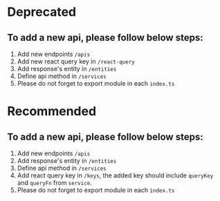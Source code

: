# Deprecated 
## To add a new api, please follow below steps: 
1. Add new endpoints `/apis` 
2. Add new react query key in `/react-query` 
3. Add response's entity in `/entities` 
4. Define api method in `/services`
5. Please do not forget to export module in each `index.ts`

# Recommended
## To add a new api, please follow below steps: 
1. Add new endpoints `/apis` 
2. Add response's entity in `/entities` 
3. Define api method in `/services`
4. Add react query key in `/keys`, the added key should include `queryKey` and `queryFn` from `service`.
5. Please do not forget to export module in each `index.ts`